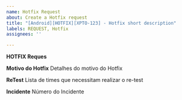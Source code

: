 ```yaml
---
name: Hotfix Request
about: Create a Hotfix request
title: "[Android][HOTFIX][XPTO-123] - Hotfix short description"
labels: REQUEST, Hotfix
assignees: ''

---
```


**HOTFIX Reques**

**Motivo do Hotfix**
Detalhes do motivo do Hotfix

**ReTest**
Lista de times que necessitam realizar o re-test

**Incidente**
Número do Incidente
